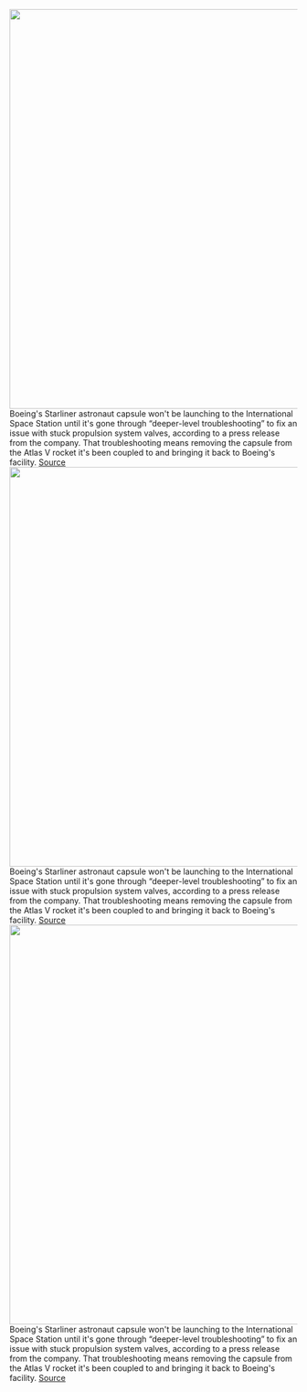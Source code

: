 <img src='https://cdn.vox-cdn.com/thumbor/CcK06I_kLiOLSsQWho4UemTd9sI=/0x0:2400x1600/1200x800/filters:focal(963x474:1347x858)/cdn.vox-cdn.com/uploads/chorus_image/image/69722125/E8ryUfvX0AIJNno.0.jpeg' width='700px' /><br/>
Boeing's Starliner astronaut capsule won't be launching to the International Space Station until it's gone through “deeper-level troubleshooting” to fix an issue with stuck propulsion system valves, according to a press release from the company. That troubleshooting means removing the capsule from the Atlas V rocket it's been coupled to and bringing it back to Boeing's facility.
<a href='https://www.theverge.com/2021/8/13/22623609/boeing-starliner-capsule-iss-launch-valve-troubleshooting-delay'> Source <a/><img src='https://cdn.vox-cdn.com/thumbor/CcK06I_kLiOLSsQWho4UemTd9sI=/0x0:2400x1600/1200x800/filters:focal(963x474:1347x858)/cdn.vox-cdn.com/uploads/chorus_image/image/69722125/E8ryUfvX0AIJNno.0.jpeg' width='700px' /><br/>
Boeing's Starliner astronaut capsule won't be launching to the International Space Station until it's gone through “deeper-level troubleshooting” to fix an issue with stuck propulsion system valves, according to a press release from the company. That troubleshooting means removing the capsule from the Atlas V rocket it's been coupled to and bringing it back to Boeing's facility.
<a href='https://www.theverge.com/2021/8/13/22623609/boeing-starliner-capsule-iss-launch-valve-troubleshooting-delay'> Source <a/><img src='https://cdn.vox-cdn.com/thumbor/CcK06I_kLiOLSsQWho4UemTd9sI=/0x0:2400x1600/1200x800/filters:focal(963x474:1347x858)/cdn.vox-cdn.com/uploads/chorus_image/image/69722125/E8ryUfvX0AIJNno.0.jpeg' width='700px' /><br/>
Boeing's Starliner astronaut capsule won't be launching to the International Space Station until it's gone through “deeper-level troubleshooting” to fix an issue with stuck propulsion system valves, according to a press release from the company. That troubleshooting means removing the capsule from the Atlas V rocket it's been coupled to and bringing it back to Boeing's facility.
<a href='https://www.theverge.com/2021/8/13/22623609/boeing-starliner-capsule-iss-launch-valve-troubleshooting-delay'> Source <a/>